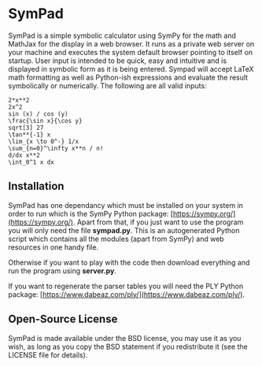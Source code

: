 # SymPad

SymPad is a simple symbolic calculator using SymPy for the math and MathJax for the display in a web browser. It runs as a private web server on your machine and executes the system default browser pointing to itself on startup.
User input is intended to be quick, easy and intuitive and is displayed in symbolic form as it is being entered.
Sympad will accept LaTeX math formatting as well as Python-ish expressions and evaluate the result symbolically or numerically. The following are all valid inputs:
```
2*x**2
2x^2
sin (x) / cos (y)
\frac{\sin x}{\cos y}
sqrt[3] 27
\tan**{-1} x
\lim_{x \to 0^-} 1/x
\sum_{n=0}^\infty x**n / n!
d/dx x**2
\int_0^1 x dx
```

## Installation

SymPad has one dependancy which must be installed on your system in order to run which is the SymPy Python package: [https://sympy.org/](https://sympy.org/).
Apart from that, if you just want to use the program you will only need the file **sympad.py**. This is an autogenerated Python script which contains all the modules (apart from SymPy) and web resources in one handy file.

Otherwise if you want to play with the code then download everything and run the program using **server.py**.

If you want to regenerate the parser tables you will need the PLY Python package: [https://www.dabeaz.com/ply/](https://www.dabeaz.com/ply/).

## Open-Source License

SymPad is made available under the BSD license, you may use it as you wish, as long as you copy the BSD statement if you redistribute it (see the LICENSE file for details).
